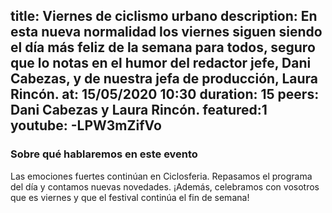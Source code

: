 title: Viernes de ciclismo urbano
description: En esta nueva normalidad los viernes siguen siendo el día más feliz de la semana para todos, seguro que lo notas en el humor del redactor jefe, Dani Cabezas, y de nuestra jefa de producción, Laura Rincón.
at: 15/05/2020 10:30
duration: 15
peers: Dani Cabezas y Laura Rincón. 
featured:1
youtube: -LPW3mZifVo
----
### Sobre qué hablaremos en este evento

Las emociones fuertes continúan en Ciclosferia. Repasamos el programa del día y contamos nuevas novedades. ¡Además, celebramos con vosotros que es viernes y que el festival continúa el fin de semana!
